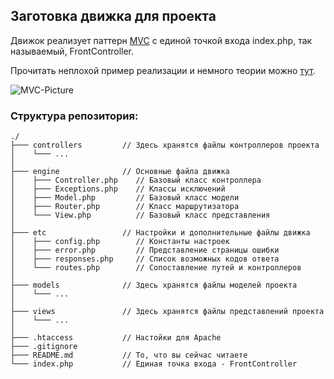 ## Заготовка движка для проекта

Движок реализует паттерн [MVC][wiki-mvc] с единой точкой входа index.php, так называемый, FrontController.  

Прочитать неплохой пример реализации и немного теории можно [тут][habr-mvc].

![MVC-Picture](https://hsto.org/storage2/3c9/08c/28b/3c908c28b274e91c7043e3047465288c.png)

[wiki-mvc]: https://ru.wikipedia.org/wiki/Model-View-Controller
[habr-mvc]: https://habr.com/post/150267/

### Структура репозитория:
```
./
├─── controllers         // Здесь хранятся файлы контроллеров проекта
│    └─── ...
│
├─── engine              // Основные файла движка
│    ├─── Controller.php    // Базовый класс контроллера
│    ├─── Exceptions.php    // Классы исключений
│    ├─── Model.php         // Базовый класс модели
│    ├─── Router.php        // Класс маршрутизатора
│    └─── View.php          // Базовый класс представления
│
├─── etc                 // Настройки и дополнительные файлы движка
│    ├─── config.php        // Константы настроек
│    ├─── error.php         // Представление страницы ошибки
│    ├─── responses.php     // Список возможных кодов ответа
│    └─── routes.php        // Сопоставление путей и контроллеров
│
├─── models              // Здесь хранятся файлы моделей проекта
│    └─── ...
│
├─── views               // Здесь хранятся файлы представлений проекта
│    └─── ...
│
├─── .htaccess           // Настойки для Apache
├─── .gitignore
├─── README.md           // То, что вы сейчас читаете
└─── index.php           // Единая точка входа - FrontController

```

